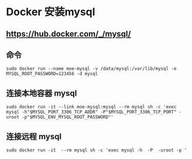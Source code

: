 # Docker 安装mysql

## https://hub.docker.com/_/mysql/

## 命令
```
sudo docker run --name moe-mysql -v /data/mysql:/var/lib/mysql -e MYSQL_ROOT_PASSWORD=123456 -d mysql
```

## 连接本地容器 mysql
```
sudo docker run -it --link moe-mysql:mysql --rm mysql sh -c 'exec mysql -h"$MYSQL_PORT_3306_TCP_ADDR" -P"$MYSQL_PORT_3306_TCP_PORT" -uroot -p"$MYSQL_ENV_MYSQL_ROOT_PASSWORD"'

```

## 连接远程 mysql
```
sudo docker run -it  --rm mysql sh -c 'exec mysql -h  -P  -uroot -p '

```
